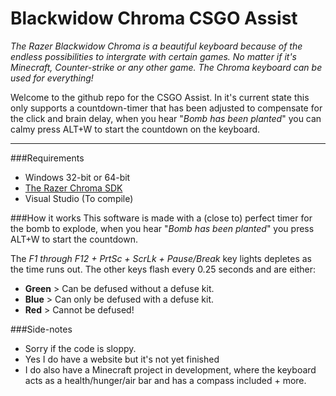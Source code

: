 # Blackwidow Chroma CSGO Assist #

*The Razer Blackwidow Chroma is a beautiful keyboard because of the endless possibilities to intergrate with certain games. No matter if it's Minecraft, Counter-strike or any other game. The Chroma keyboard can be used for everything!*


Welcome to the github repo for the CSGO Assist. In it's current state this only supports a countdown-timer that has been adjusted to compensate for the click and brain delay, when you hear "*Bomb has been planted*" you can calmy press ALT+W to start the countdown on the keyboard.


----------


###Requirements
 * Windows 32-bit or 64-bit
 * [The Razer Chroma SDK](http://developer.razerzone.com/chroma/download/)
 * Visual Studio (To compile)

###How it works
This software is made with a (close to) perfect timer for the bomb to explode, when you hear "*Bomb has been planted*" you press ALT+W to start the countdown.

The *F1 through F12 + PrtSc + ScrLk + Pause/Break* key lights depletes as the time runs out. The other keys flash every 0.25 seconds and are either:
 * **Green** > Can be defused without a defuse kit.
 * **Blue** > Can only be defused with a defuse kit.
 * **Red** > Cannot be defused!

###Side-notes
 * Sorry if the code is sloppy.
 * Yes I do have a website but it's not yet finished
 * I do also have a Minecraft project in development, where the keyboard acts as a health/hunger/air bar and has a compass included + more.
